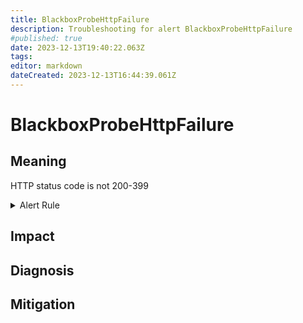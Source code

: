 ```yaml
---
title: BlackboxProbeHttpFailure
description: Troubleshooting for alert BlackboxProbeHttpFailure
#published: true
date: 2023-12-13T19:40:22.063Z
tags: 
editor: markdown
dateCreated: 2023-12-13T16:44:39.061Z
---
```


# BlackboxProbeHttpFailure

## Meaning
[//]: # "Short paragraph that explains what the alert means"
HTTP status code is not 200-399 


<details>
  <summary>Alert Rule</summary>

```yaml
alert: BlackboxProbeFailed
expr: probe_success == 0
for: 0m
labels:
    severity: critical
annotations:
    summary: Blackbox probe failed (instance {{ $labels.instance }})
    description: |-
        Probe failed
          VALUE = {{ $value }}
          LABELS = {{ $labels }}
    runbook: http://wiki.ringsq.io/runbook/BlackboxProbeFailed

```
</details>


## Impact
[//]: # "What could / will happen if the alert is not addressed"



## Diagnosis
[//]: # "Steps to take to identify the cause of the problem"



## Mitigation
[//]: # "The steps necessary to resolve the alert"
